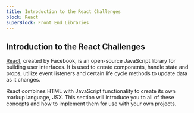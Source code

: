```yaml
---
title: Introduction to the React Challenges
block: React
superBlock: Front End Libraries
---
```

## Introduction to the React Challenges

[React](https://reactjs.org/), created by Facebook, is an open-source JavaScript library for building user interfaces. It is used to create components, handle state and props, utilize event listeners and certain life cycle methods to update data as it changes. 

React combines HTML with JavaScript functionality to create its own markup language, JSX. This section will introduce you to all of these concepts and how to implement them for use with your own projects.
